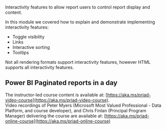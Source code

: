 Interactivity features to allow report users to control report display and content.

In this module we covered how to explain and demonstrate implementing interactivity features:
- Toggle visibility
- Links
- Interactive sorting
- Tooltips


Not all rendering formats support interactivity features, however HTML supports all interactivity features.

## Power BI Paginated reports in a day
The instructor-led course content is available at: [https://aka.ms/priad-video-course](https://aka.ms/priad-video-course).  
Video recordings of Peter Myers (Microsoft Most Valued Professional - Data Platform, and course developer), and Chris Finlan (Principal Program Manager) delivering the course are available at: [https://aka.ms/priad-online-course](https://aka.ms/priad-online-course)
